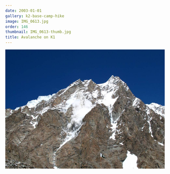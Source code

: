 ```yaml
---
date: 2003-01-01
gallery: k2-base-camp-hike
image: IMG_0613.jpg
order: 146
thumbnail: IMG_0613-thumb.jpg
title: Avalanche on K1
---
```


![Avalanche on K1](./IMG_0613.jpg)